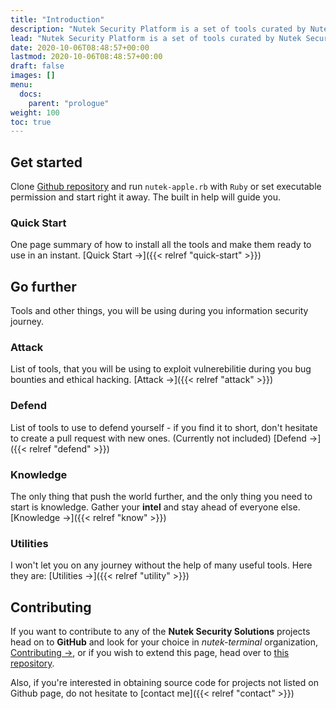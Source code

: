 ```yaml
---
title: "Introduction"
description: "Nutek Security Platform is a set of tools curated by Nutek Security Solutions suitable for cybersecurity research, penetration testing and bug hunting."
lead: "Nutek Security Platform is a set of tools curated by Nutek Security Solutions suitable for cybersecurity research, penetration testing and bug hunting."
date: 2020-10-06T08:48:57+00:00
lastmod: 2020-10-06T08:48:57+00:00
draft: false
images: []
menu:
  docs:
    parent: "prologue"
weight: 100
toc: true
---
```


## Get started

Clone [Github repository](https://github.com/nutek-terminal/nutek-apple) and run `nutek-apple.rb` with `Ruby` or set executable permission and start right it away. The built in help will guide you.

### Quick Start

One page summary of how to install all the tools and make them ready to use in an instant. [Quick Start →]({{< relref "quick-start" >}})

## Go further

Tools and other things, you will be using during you information security journey.

### Attack

List of tools, that you will be using to exploit vulnerebilitie
during you bug bounties and ethical hacking. [Attack →]({{< relref "attack" >}})

### Defend

List of tools to use to defend yourself - if you find it
to short, don't hesitate to create a pull request with new ones. (Currently not included) [Defend →]({{< relref "defend" >}})

### Knowledge

The only thing that push the world further, and the only thing you need
to start is knowledge. Gather your __intel__ and stay ahead of everyone
else. [Knowledge →]({{< relref "know" >}})

### Utilities

I won't let you on any journey without the help of many useful tools. Here
they are: [Utilities →]({{< relref "utility" >}})

<!-- ### Showcase

See what others have build with Doks. [Showcase →](https://getdoks.org/showcase/electric-blocks/) -->

## Contributing

If you want to contribute to any of the __Nutek Security Solutions__ projects
head on to __GitHub__ and look for your choice in _nutek-terminal_
organization, [Contributing →](https://github.com/nutek-terminal), or if
you wish to extend this page, head over to [this repository](https://github.com/nutek-terminal/nutek-terminal.github.io).

Also, if you're interested in obtaining source code for projects not listed on Github page, do not hesitate to [contact me]({{< relref "contact" >}})
